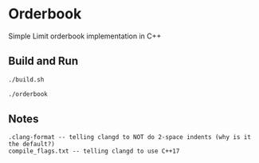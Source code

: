 # Orderbook

Simple Limit orderbook implementation in C++

## Build and Run
```sh
./build.sh

./orderbook
```

## Notes

```
.clang-format -- telling clangd to NOT do 2-space indents (why is it the default?)
compile_flags.txt -- telling clangd to use C++17
```
